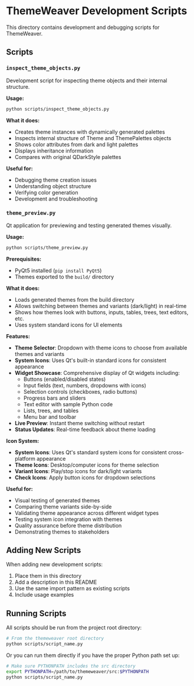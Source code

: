 # ThemeWeaver Development Scripts

This directory contains development and debugging scripts for ThemeWeaver.

## Scripts

### `inspect_theme_objects.py`
Development script for inspecting theme objects and their internal structure.

**Usage:**
```bash
python scripts/inspect_theme_objects.py
```

**What it does:**
- Creates theme instances with dynamically generated palettes
- Inspects internal structure of Theme and ThemePalettes objects
- Shows color attributes from dark and light palettes
- Displays inheritance information
- Compares with original QDarkStyle palettes

**Useful for:**
- Debugging theme creation issues
- Understanding object structure
- Verifying color generation
- Development and troubleshooting

### `theme_preview.py`
Qt application for previewing and testing generated themes visually.

**Usage:**
```bash
python scripts/theme_preview.py
```

**Prerequisites:**
- PyQt5 installed (`pip install PyQt5`)
- Themes exported to the `build/` directory

**What it does:**
- Loads generated themes from the build directory
- Allows switching between themes and variants (dark/light) in real-time
- Shows how themes look with buttons, inputs, tables, trees, text editors, etc.
- Uses system standard icons for UI elements

**Features:**
- **Theme Selector**: Dropdown with theme icons to choose from available themes and variants
- **System Icons**: Uses Qt's built-in standard icons for consistent appearance
- **Widget Showcase**: Comprehensive display of Qt widgets including:
  - Buttons (enabled/disabled states)
  - Input fields (text, numbers, dropdowns with icons)
  - Selection controls (checkboxes, radio buttons)
  - Progress bars and sliders
  - Text editor with sample Python code
  - Lists, trees, and tables
  - Menu bar and toolbar
- **Live Preview**: Instant theme switching without restart
- **Status Updates**: Real-time feedback about theme loading

**Icon System:**
- **System Icons**: Uses Qt's standard system icons for consistent cross-platform appearance
- **Theme Icons**: Desktop/computer icons for theme selection
- **Variant Icons**: Play/stop icons for dark/light variants
- **Check Icons**: Apply button icons for dropdown selections

**Useful for:**
- Visual testing of generated themes
- Comparing theme variants side-by-side
- Validating theme appearance across different widget types
- Testing system icon integration with themes
- Quality assurance before theme distribution
- Demonstrating themes to stakeholders

## Adding New Scripts

When adding new development scripts:
1. Place them in this directory
2. Add a description in this README
3. Use the same import pattern as existing scripts
4. Include usage examples 

## Running Scripts

All scripts should be run from the project root directory:

```bash
# From the themeweaver root directory
python scripts/script_name.py
```

Or you can run them directly if you have the proper Python path set up:

```bash
# Make sure PYTHONPATH includes the src directory
export PYTHONPATH=/path/to/themeweaver/src:$PYTHONPATH
python scripts/script_name.py
``` 

